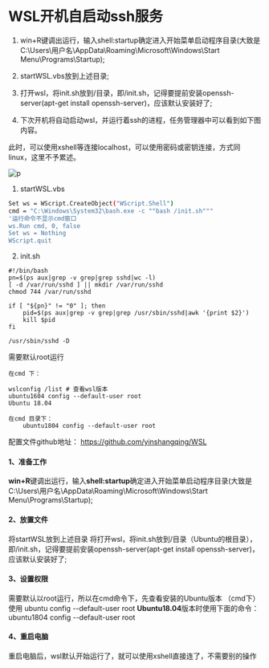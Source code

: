 # WSL开机自启动ssh服务

1. win+R键调出运行，输入shell:startup确定进入开始菜单启动程序目录(大致是C:\Users\用户名\AppData\Roaming\Microsoft\Windows\Start Menu\Programs\Startup);

2. startWSL.vbs放到上述目录;

3. 打开wsl，将init.sh放到/目录，即/init.sh，记得要提前安装openssh-server(apt-get install openssh-server)，应该默认安装好了;

4. 下次开机将自动启动wsl，并运行着ssh的进程，任务管理器中可以看到如下图内容。

  此时，可以使用xshell等连接localhost，可以使用密码或密钥连接，方式同linux，这里不予累述。

![p](https://imgconvert.csdnimg.cn/aHR0cHM6Ly9pbWcuc2FpbnRpYy5jb20vRWF1RG91Y2UvYmxvZy8yMDE4MDQyNzEwMDQyOTM1NTAucG5n?x-oss-process=image/format,png)

1. startWSL.vbs

```bash
Set ws = WScript.CreateObject("WScript.Shell")
cmd = "C:\Windows\System32\bash.exe -c ""bash /init.sh"""
'运行命令不显示cmd窗口
ws.Run cmd, 0, false
Set ws = Nothing
WScript.quit
```

 

2. init.sh

```
#!/bin/bash
pn=$(ps aux|grep -v grep|grep sshd|wc -l)
[ -d /var/run/sshd ] || mkdir /var/run/sshd
chmod 744 /var/run/sshd

if [ "${pn}" != "0" ]; then
    pid=$(ps aux|grep -v grep|grep /usr/sbin/sshd|awk '{print $2}')
    kill $pid
fi

/usr/sbin/sshd -D
```

 需要默认root运行

```
在cmd 下：

wslconfig /list # 查看wsl版本
ubuntu1604 config --default-user root
Ubuntu 18.04

在cmd 目录下：
    ubuntu1804 config --default-user root
```

配置文件github地址： https://github.com/yinshangqing/WSL

#### 1、准备工作

**win+R**键调出运行，输入**shell:startup**确定进入开始菜单启动程序目录(大致是C:\Users\用户名\AppData\Roaming\Microsoft\Windows\Start Menu\Programs\Startup);

#### 2、放置文件

将startWSL放到上述目录 将打开wsl，将init.sh放到/目录（Ubuntu的根目录），即/init.sh，记得要提前安装openssh-server(apt-get install openssh-server)，应该默认安装好了;

#### 3、设置权限

需要默认以root运行，所以在cmd命令下，先查看安装的Ubuntu版本 （cmd下）使用 ubuntu config --default-user root **Ubuntu18.04**版本时使用下面的命令： ubuntu1804 config --default-user root

#### 4、重启电脑

重启电脑后，wsl默认开始运行了，就可以使用xshell直接连了，不需要别的操作